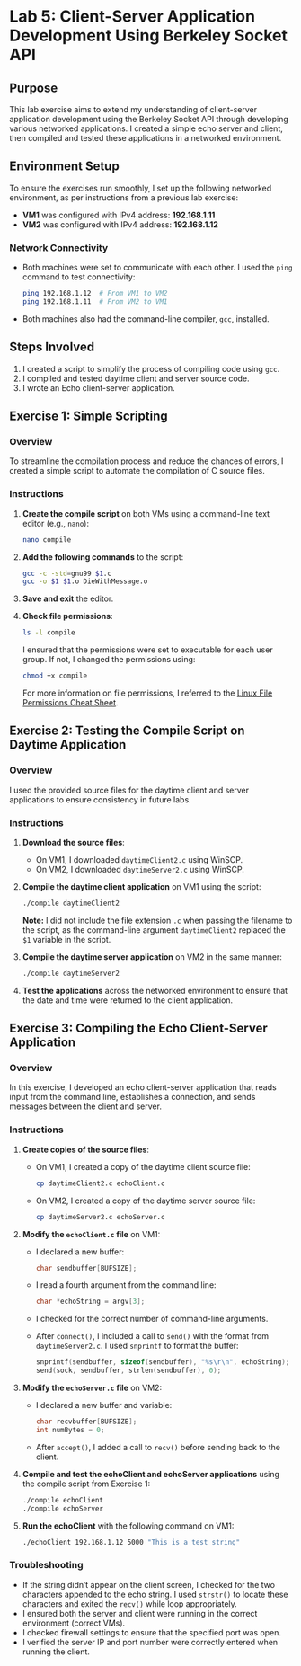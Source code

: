 # Lab 5: Client-Server Application Development Using Berkeley Socket API

## Purpose
This lab exercise aims to extend my understanding of client-server application development using the Berkeley Socket API through developing various networked applications. I created a simple echo server and client, then compiled and tested these applications in a networked environment.

## Environment Setup
To ensure the exercises run smoothly, I set up the following networked environment, as per instructions from a previous lab exercise:

- **VM1** was configured with IPv4 address: **192.168.1.11**
- **VM2** was configured with IPv4 address: **192.168.1.12**

### Network Connectivity
- Both machines were set to communicate with each other. I used the `ping` command to test connectivity:
  
  ```bash
  ping 192.168.1.12  # From VM1 to VM2
  ping 192.168.1.11  # From VM2 to VM1
  ```

- Both machines also had the command-line compiler, `gcc`, installed.

## Steps Involved
1. I created a script to simplify the process of compiling code using `gcc`.
2. I compiled and tested daytime client and server source code.
3. I wrote an Echo client-server application.

## Exercise 1: Simple Scripting
### Overview
To streamline the compilation process and reduce the chances of errors, I created a simple script to automate the compilation of C source files.

### Instructions
1. **Create the compile script** on both VMs using a command-line text editor (e.g., `nano`):

   ```bash
   nano compile
   ```

2. **Add the following commands** to the script:

   ```bash
   gcc -c -std=gnu99 $1.c
   gcc -o $1 $1.o DieWithMessage.o
   ```

3. **Save and exit** the editor.
4. **Check file permissions**:

   ```bash
   ls -l compile
   ```

   I ensured that the permissions were set to executable for each user group. If not, I changed the permissions using:

   ```bash
   chmod +x compile
   ```

   For more information on file permissions, I referred to the [Linux File Permissions Cheat Sheet](https://www.stationx.net/linux-file-permissions-cheat-sheet/).

## Exercise 2: Testing the Compile Script on Daytime Application
### Overview
I used the provided source files for the daytime client and server applications to ensure consistency in future labs.

### Instructions
1. **Download the source files**:
   - On VM1, I downloaded `daytimeClient2.c` using WinSCP.
   - On VM2, I downloaded `daytimeServer2.c` using WinSCP.

2. **Compile the daytime client application** on VM1 using the script:

   ```bash
   ./compile daytimeClient2
   ```

   **Note:** I did not include the file extension `.c` when passing the filename to the script, as the command-line argument `daytimeClient2` replaced the `$1` variable in the script.

3. **Compile the daytime server application** on VM2 in the same manner:

   ```bash
   ./compile daytimeServer2
   ```

4. **Test the applications** across the networked environment to ensure that the date and time were returned to the client application.

## Exercise 3: Compiling the Echo Client-Server Application
### Overview
In this exercise, I developed an echo client-server application that reads input from the command line, establishes a connection, and sends messages between the client and server.

### Instructions
1. **Create copies of the source files**:
   - On VM1, I created a copy of the daytime client source file:

     ```bash
     cp daytimeClient2.c echoClient.c
     ```

   - On VM2, I created a copy of the daytime server source file:

     ```bash
     cp daytimeServer2.c echoServer.c
     ```

2. **Modify the `echoClient.c` file** on VM1:
   - I declared a new buffer:

     ```c
     char sendbuffer[BUFSIZE];
     ```

   - I read a fourth argument from the command line:

     ```c
     char *echoString = argv[3];
     ```

   - I checked for the correct number of command-line arguments. 

   - After `connect()`, I included a call to `send()` with the format from `daytimeServer2.c`. I used `snprintf` to format the buffer:

     ```c
     snprintf(sendbuffer, sizeof(sendbuffer), "%s\r\n", echoString);
     send(sock, sendbuffer, strlen(sendbuffer), 0);
     ```

3. **Modify the `echoServer.c` file** on VM2:
   - I declared a new buffer and variable:

     ```c
     char recvbuffer[BUFSIZE];
     int numBytes = 0;
     ```

   - After `accept()`, I added a call to `recv()` before sending back to the client.

4. **Compile and test the echoClient and echoServer applications** using the compile script from Exercise 1:

   ```bash
   ./compile echoClient
   ./compile echoServer
   ```

5. **Run the echoClient** with the following command on VM1:

   ```bash
   ./echoClient 192.168.1.12 5000 "This is a test string"
   ```

### Troubleshooting
- If the string didn’t appear on the client screen, I checked for the two characters appended to the echo string. I used `strstr()` to locate these characters and exited the `recv()` while loop appropriately.
- I ensured both the server and client were running in the correct environment (correct VMs).
- I checked firewall settings to ensure that the specified port was open.
- I verified the server IP and port number were correctly entered when running the client.